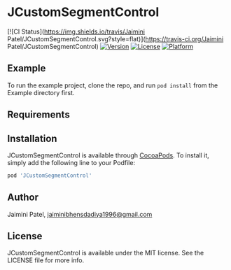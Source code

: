 # JCustomSegmentControl

[![CI Status](https://img.shields.io/travis/Jaimini Patel/JCustomSegmentControl.svg?style=flat)](https://travis-ci.org/Jaimini Patel/JCustomSegmentControl)
[![Version](https://img.shields.io/cocoapods/v/JCustomSegmentControl.svg?style=flat)](https://cocoapods.org/pods/JCustomSegmentControl)
[![License](https://img.shields.io/cocoapods/l/JCustomSegmentControl.svg?style=flat)](https://cocoapods.org/pods/JCustomSegmentControl)
[![Platform](https://img.shields.io/cocoapods/p/JCustomSegmentControl.svg?style=flat)](https://cocoapods.org/pods/JCustomSegmentControl)

## Example

To run the example project, clone the repo, and run `pod install` from the Example directory first.

## Requirements

## Installation

JCustomSegmentControl is available through [CocoaPods](https://cocoapods.org). To install
it, simply add the following line to your Podfile:

```ruby
pod 'JCustomSegmentControl'
```

## Author

Jaimini Patel, jaiminibhensdadiya1996@gmail.com

## License

JCustomSegmentControl is available under the MIT license. See the LICENSE file for more info.
